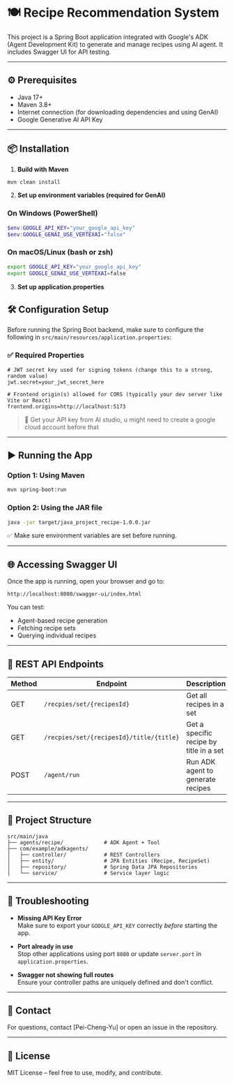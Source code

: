 # 🍽️ Recipe Recommendation System

This project is a Spring Boot application integrated with Google's ADK (Agent Development Kit) to generate and manage recipes using AI agent. It includes Swagger UI for API testing.

---

## ⚙️ Prerequisites

- Java 17+
- Maven 3.8+
- Internet connection (for downloading dependencies and using GenAI)
- Google Generative AI API Key

---

## 📦 Installation



1. **Build with Maven**

```bash
mvn clean install
```

2. **Set up environment variables (required for GenAI)**

### On Windows (PowerShell)

```powershell
$env:GOOGLE_API_KEY="your_google_api_key"
$env:GOOGLE_GENAI_USE_VERTEXAI="false"
```

### On macOS/Linux (bash or zsh)

```bash
export GOOGLE_API_KEY="your_google_api_key"
export GOOGLE_GENAI_USE_VERTEXAI=false
```

3. **Set up application.properties**
## 🛠️ Configuration Setup

Before running the Spring Boot backend, make sure to configure the following in `src/main/resources/application.properties`:

### ✅ Required Properties

```properties
# JWT secret key used for signing tokens (change this to a strong, random value)
jwt.secret=your_jwt_secret_here

# Frontend origin(s) allowed for CORS (typically your dev server like Vite or React)
frontend.origins=http://localhost:5173
```
> 📌 Get your API key from AI studio, u might need to create a google cloud account before that

---

## ▶️ Running the App

### Option 1: Using Maven

```bash
mvn spring-boot:run
```

### Option 2: Using the JAR file

```bash
java -jar target/java_project_recipe-1.0.0.jar
```

✅ Make sure environment variables are set before running.

---

## 🌐 Accessing Swagger UI

Once the app is running, open your browser and go to:

```
http://localhost:8080/swagger-ui/index.html
```

You can test:

- Agent-based recipe generation
- Fetching recipe sets
- Querying individual recipes

---

## 🔌 REST API Endpoints

| Method | Endpoint                                           | Description                             |
|--------|----------------------------------------------------|-----------------------------------------|
| GET    | `/recpies/set/{recipesId}`                         | Get all recipes in a set                |
| GET    | `/recpies/set/{recipesId}/title/{title}`           | Get a specific recipe by title in a set |
| POST   | `/agent/run`                                       | Run ADK agent to generate recipes       |

---

## 🧱 Project Structure

```
src/main/java
├── agents/recipe/             # ADK Agent + Tool
├── com/example/adkagents/
│   ├── controller/            # REST Controllers
│   ├── entity/                # JPA Entities (Recipe, RecipeSet)
│   ├── repository/            # Spring Data JPA Repositories
│   └── service/               # Service layer logic
```

---

## 🧩 Troubleshooting

- **Missing API Key Error**  
  Make sure to export your `GOOGLE_API_KEY` correctly *before* starting the app.

- **Port already in use**  
  Stop other applications using port `8080` or update `server.port` in `application.properties`.

- **Swagger not showing full routes**  
  Ensure your controller paths are uniquely defined and don't conflict.

---

## 🙋 Contact

For questions, contact [Pei-Cheng-Yu] or open an issue in the repository.

---

## 📜 License

MIT License – feel free to use, modify, and contribute.
